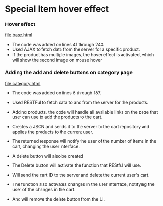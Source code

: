 # Special Item hover effect

### Hover effect
[file base.html](https://github.com/Spartak-Belov-Floresku/bigcommerce/blob/main/templates/layout/base.html)

- The code was added on lines 41 through 243.
- Used AJAX to fetch data from the server for a specific product.
- If the product has multiple images, the hover effect is activated, which will show the second image on mouse hover.

### Adding the add and delete buttons on category page
[file category.html](https://github.com/Spartak-Belov-Floresku/bigcommerce/blob/main/templates/pages/category.html)

- The code was added on lines 8 through 187.
- Used RESTFul to fetch data to and from the server for the products.

- Adding products, the code will handle all available links on the page that user can use to add the products to the cart.
- Creates a JSON and sends it to the server to the cart repository and applies the products to the current user.
- The returned response will notify the user of the number of items in the cart, changing the user interface.
- A delete button will also be created

- The Delete button will activate the function that REStful will use.
- Will send the cart ID to the server and delete the current user's cart.
- The function also activates changes in the user interface, notifying the user of the changes in the cart.
- And will remove the delete button from the UI.
